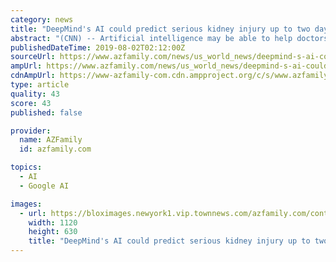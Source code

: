 ```yaml
---
category: news
title: "DeepMind's AI could predict serious kidney injury up to two days before it strikes"
abstract: "(CNN) -- Artificial intelligence may be able to help doctors figure out which already-sick patients are at serious risk of sudden kidney damage, as much as two days before it happens, according to new research. The technology could potentially save lives ..."
publishedDateTime: 2019-08-02T02:12:00Z
sourceUrl: https://www.azfamily.com/news/us_world_news/deepmind-s-ai-could-predict-serious-kidney-injury-up-to/article_2d001530-3165-52b2-a79b-b628832cd68a.html
ampUrl: https://www.azfamily.com/news/us_world_news/deepmind-s-ai-could-predict-serious-kidney-injury-up-to/article_2d001530-3165-52b2-a79b-b628832cd68a.amp.html
cdnAmpUrl: https://www-azfamily-com.cdn.ampproject.org/c/s/www.azfamily.com/news/us_world_news/deepmind-s-ai-could-predict-serious-kidney-injury-up-to/article_2d001530-3165-52b2-a79b-b628832cd68a.amp.html
type: article
quality: 43
score: 43
published: false

provider:
  name: AZFamily
  id: azfamily.com

topics:
  - AI
  - Google AI

images:
  - url: https://bloximages.newyork1.vip.townnews.com/azfamily.com/content/tncms/assets/v3/editorial/b/26/b265f97e-ca98-519a-8c03-3db27a675d0c/5d439a7c1d946.image.jpg?resize=1120%2C630
    width: 1120
    height: 630
    title: "DeepMind's AI could predict serious kidney injury up to two days before it strikes"
---
```

